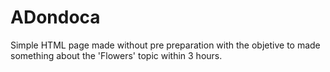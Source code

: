 # ADondoca
Simple HTML page made without pre preparation with the objetive to made something about the 'Flowers' topic within 3 hours.

